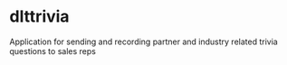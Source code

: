 # dlttrivia
Application for sending and recording partner and industry related trivia questions to sales reps
